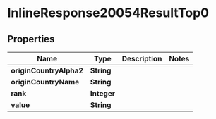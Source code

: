 # InlineResponse20054ResultTop0

## Properties
Name | Type | Description | Notes
------------ | ------------- | ------------- | -------------
**originCountryAlpha2** | **String** |  | 
**originCountryName** | **String** |  | 
**rank** | **Integer** |  | 
**value** | **String** |  | 
